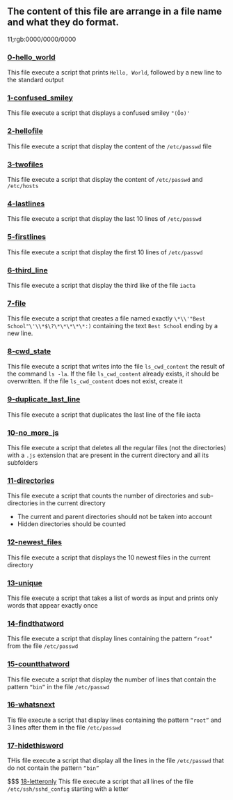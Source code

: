 ## The content of this file are arrange in a file name and what they do format.
11;rgb:0000/0000/0000
### [0-hello_world](0-hello_world)
This file execute a script that prints `Hello, World`, followed by a new line to the standard output

### [1-confused_smiley](1-confused_smiley)
This file execute a script that displays a confused smiley `"(Ôo)'`

### [2-hellofile](2-hellofile)
This file execute a script that display the content of the `/etc/passwd` file

### [3-twofiles](3-twofiles)
This file execute a script that display the content of `/etc/passwd` and `/etc/hosts`

### [4-lastlines](4-lastlines)
This file execute a script that display the last 10 lines of `/etc/passwd`

### [5-firstlines](5-firstlines)
This file execute a script that display the first 10 lines of `/etc/passwd`

### [6-third_line](6-third_line)
This file execute a script that display the third like of the file `iacta`

### [7-file](7-file)
This file execute a script that creates a file named exactly `\*\\'"Best School"\'\\*$\?\*\*\*\*\*:)` containing the text `Best School` ending by a new line.

### [8-cwd_state](8-cwd_state)
This file execute a script that writes into the file `ls_cwd_content` the result of the command `ls -la`. If the file `ls_cwd_content` already exists, it should be overwritten. If the file `ls_cwd_content` does not exist, create it

### [9-duplicate_last_line](9-duplicate_last_line)
This file execute a script that duplicates the last line of the file iacta

### [10-no_more_js](10-no_more_js)
This file execute a script that deletes all the regular files (not the directories) with a `.js` extension that are present in the current directory and all its subfolders

### [11-directories](11-directories)
This file execute a script that counts the number of directories and sub-directories in the current directory
* The current and parent directories should not be taken into account
* Hidden directories should be counted

### [12-newest_files](12-newest_files)
This file execute a script that displays the 10 newest files in the current directory

### [13-unique](13-unique)
This file execute a script that takes a list of words as input and prints only words that appear exactly once

### [14-findthatword](14-findthatword)
This file execute a script that display lines containing the pattern `“root”` from the file `/etc/passwd`

### [15-countthatword](15-countthatword)
This file execute a script that display the number of lines that contain the pattern `“bin”` in the file `/etc/passwd`

### [16-whatsnext](16-whatsnext)
Tis file execute a script that display lines containing the pattern `“root”` and 3 lines after them in the file `/etc/passwd`

### [17-hidethisword](17-hidethisword)
THis file execute a script that display all the lines in the file `/etc/passwd` that do not contain the pattern `“bin”`

$$$ [18-letteronly](18-letteronly)
This file execute a script that all lines of the file `/etc/ssh/sshd_config` starting with a letter